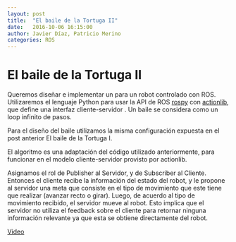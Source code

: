 ```yaml
---
layout: post
title:  "El baile de la Tortuga II"
date:   2016-10-06 16:15:00
author: Javier Díaz, Patricio Merino
categories: ROS
---
```


# El baile de la Tortuga II

Queremos diseñar e implementar un para un robot controlado con ROS. Utilizaremos el lenguaje Python para usar la API de ROS [rospy](http://wiki,ros.org/rospy) con  [actionlib](http://wiki.ros.org/actionlib), que define una interfaz cliente-servidor . Un baile se considera como un loop infinito de pasos.

Para el diseño del baile utilizamos la misma configuración expuesta en el post anterior El baile de la Tortuga I.

El algoritmo es una adaptación del código utilizado anteriormente, para funcionar en el modelo cliente-servidor provisto por actionlib.

Asignamos el rol de Publisher al Servidor, y de Subscriber al Cliente. Entonces el cliente recibe la información del estado del robot, y le propone al servidor una meta que consiste en el tipo de movimiento que este tiene que realizar (avanzar recto o girar). Luego, de acuerdo al tipo de movimiento recibido, el servidor mueve al robot. Esto implica que el servidor no utiliza el feedback sobre el cliente para retornar ninguna información relevante ya que esta se obtiene directamente del robot.

[Video](https://youtu.be/YWrdbegYXXA) 